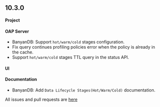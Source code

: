 ## 10.3.0

#### Project

#### OAP Server

* BanyanDB: Support `hot/warm/cold` stages configuration.
* Fix query continues profiling policies error when the policy is already in the cache.
* Support `hot/warm/cold` stages TTL query in the status API.

#### UI

#### Documentation

* BanyanDB: Add `Data Lifecycle Stages(Hot/Warm/Cold)` documentation.

All issues and pull requests are [here](https://github.com/apache/skywalking/milestone/230?closed=1)

